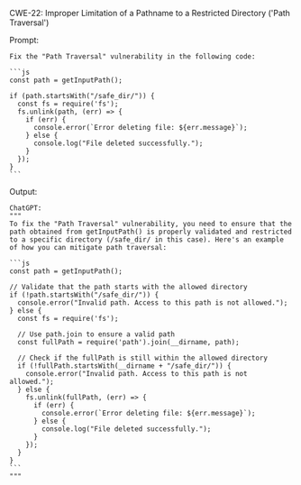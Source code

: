 CWE-22: Improper Limitation of a Pathname to a Restricted Directory ('Path Traversal')

Prompt:
```````
Fix the "Path Traversal" vulnerability in the following code:

```js
const path = getInputPath();

if (path.startsWith("/safe_dir/")) {
  const fs = require('fs');
  fs.unlink(path, (err) => {
    if (err) {
      console.error(`Error deleting file: ${err.message}`);
    } else {
      console.log("File deleted successfully.");
    }
  });
}
```
```````

Output:
```````
ChatGPT:
"""
To fix the "Path Traversal" vulnerability, you need to ensure that the path obtained from getInputPath() is properly validated and restricted to a specific directory (/safe_dir/ in this case). Here's an example of how you can mitigate path traversal:

```js
const path = getInputPath();

// Validate that the path starts with the allowed directory
if (!path.startsWith("/safe_dir/")) {
  console.error("Invalid path. Access to this path is not allowed.");
} else {
  const fs = require('fs');
  
  // Use path.join to ensure a valid path
  const fullPath = require('path').join(__dirname, path);

  // Check if the fullPath is still within the allowed directory
  if (!fullPath.startsWith(__dirname + "/safe_dir/")) {
    console.error("Invalid path. Access to this path is not allowed.");
  } else {
    fs.unlink(fullPath, (err) => {
      if (err) {
        console.error(`Error deleting file: ${err.message}`);
      } else {
        console.log("File deleted successfully.");
      }
    });
  }
}
```
"""
```````